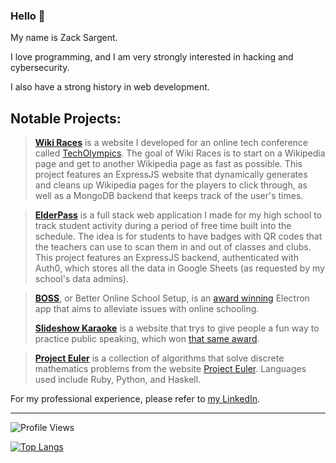 ### Hello 👋

My name is Zack Sargent. 

I love programming, and I am very strongly interested in hacking and cybersecurity.

I also have a strong history in web development.

## Notable Projects:

> **[Wiki Races](https://github.com/INTERallianceGC/WikiRaces)**
> is a website I developed for an online tech conference called [TechOlympics](https://techolympics.org/). 
> The goal of Wiki Races is to start on a Wikipedia page and get to another Wikipedia page as fast as possible.
> This project features an ExpressJS website that dynamically generates and cleans up Wikipedia pages for the players
> to click through, as well as a MongoDB backend that keeps track of the user's times.

> **[ElderPass](https://github.com/ElderINTERalliance/ElderPass)** is a full stack web application 
> I made for my high school to track student activity during a period of free time built into the schedule.
> The idea is for students to have badges with QR codes that the teachers can use to scan them in and out of classes and clubs.
> This project features an ExpressJS backend, authenticated with Auth0, which stores all the data in Google Sheets (as requested by
> my school's data admins).

> **[BOSS](https://github.com/ElderINTERalliance/boss)**, or Better Online School Setup,
> is an [award winning](https://www.congressionalappchallenge.us/20-oh01) Electron app that aims to alleviate issues with online schooling.
> 
> **[Slideshow Karaoke](https://github.com/ElderINTERalliance/slideshow-karaoke)** is a website that trys to give people a fun way to practice public speaking, which won [that same award](https://www.congressionalappchallenge.us/21-oh01/).

> **[Project Euler](https://github.com/zsarge/ProjectEuler)** is a collection of algorithms that solve discrete
> mathematics problems from the website [Project Euler](https://projecteuler.net).
> Languages used include Ruby, Python, and Haskell.

For my professional experience, please refer to [my LinkedIn](https://www.linkedin.com/in/zsarge/).

---------

![Profile Views](https://komarev.com/ghpvc/?username=zsarge)

<!---
![zsarge's stats](https://github-readme-stats.vercel.app/api?username=zsarge&layout=compact&text_color=daf7dc&bg_color=151515&count_private=true&show_icons=true&icon_color=fff&line_height=30&include_all_commits=true)
-->
[![Top Langs](https://github-readme-stats.vercel.app/api/top-langs/?username=zsarge&hide=html,java&layout=compact&text_color=daf7dc&bg_color=151515)](https://github.com/anuraghazra/github-readme-stats)
